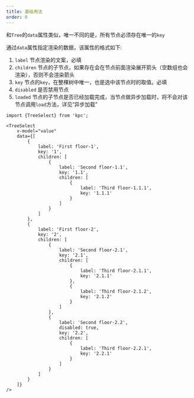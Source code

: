```yaml
---
title: 基础用法
order: 0
---
```


和`Tree`的`data`属性类似，唯一不同的是，所有节点必须存在唯一的`key`

通过`data`属性指定渲染的数据，该属性的格式如下:

1. `label` 节点渲染的文案，必填
2. `children` 节点的子节点，如果存在会在节点前面渲染展开箭头（空数组也会渲染），否则不会渲染箭头
3. `key` 节点的`key`，在整棵树中唯一，也是选中该节点时的取值。必填
4. `disabled` 是否禁用节点
5. `loaded` 节点的子节点是否已经加载完成，当节点做异步加载时，将不会对该节点调用`load`方法，详见“异步加载”

```vdt
import {TreeSelect} from 'kpc';

<TreeSelect
    v-model="value"
    data={[
        {
            label: 'First floor-1',
            key: '1',
            children: [
                {
                    label: 'Second floor-1.1',
                    key: '1.1',
                    children: [
                        {
                            label: 'Third floor-1.1.1',
                            key: '1.1.1'
                        }
                    ]
                }
            ]
        },
        {
            label: 'First floor-2',
            key: '2',
            children: [
                {
                    label: 'Second floor-2.1',
                    key: '2.1',
                    children: [
                        {
                            label: 'Third floor-2.1.1',
                            key: '2.1.1' 
                        },
                        {
                            label: 'Third floor-2.1.2',
                            key: '2.1.2'
                        }
                    ]
                },
                {
                    label: 'Second floor-2.2',
                    disabled: true,
                    key: '2.2',
                    children: [
                        {
                            label: 'Third floor-2.2.1',
                            key: '2.2.1'
                        }
                    ]
                }
            ]
        }
    ]}
/>
```
